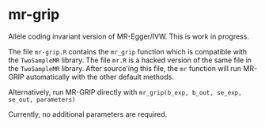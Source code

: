 # mr-grip
Allele coding invariant version of MR-Egger/IVW.  This is work in progress.

The file `mr-grip.R` contains the `mr_grip` function which is compatible with the `TwoSampleMR` library.  The file `mr.R` is a hacked version of the same file in the `TwoSampleMR` library.  After source'ing this file, the `mr` function will run MR-GRIP automatically with the other default methods.

Alternatively, run MR-GRIP directly with
`mr_grip(b_exp, b_out, se_exp, se_out, parameters)`

Currently, no additional parameters are required.
